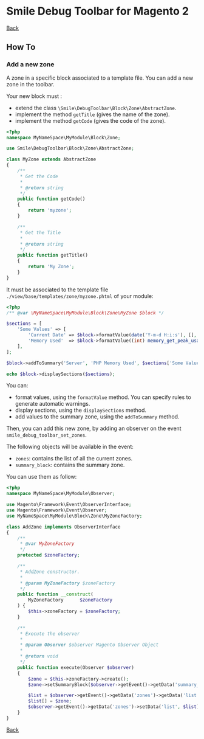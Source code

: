 # Smile Debug Toolbar for Magento 2

[Back](README.md)

## How To

### Add a new zone

A zone in a specific block associated to a template file.
You can add a new zone in the toolbar.

Your new block must :

* extend the class `\Smile\DebugToolbar\Block\Zone\AbstractZone`.
* implement the method `getTitle` (gives the name of the zone).
* implement the method `getCode` (gives the code of the zone).

```php
<?php
namespace MyNameSpace\MyModule\Block\Zone;

use Smile\DebugToolbar\Block\Zone\AbstractZone;

class MyZone extends AbstractZone
{
    /**
     * Get the Code
     *
     * @return string
     */
    public function getCode()
    {
        return 'myzone';
    }

    /**
     * Get the Title
     *
     * @return string
     */
    public function getTitle()
    {
        return 'My Zone';
    }
}
```

It must be associated to the template file `./view/base/templates/zone/myzone.phtml` of your module:

```php
<?php
/** @var \MyNameSpace\MyModule\Block\Zone\MyZone $block */

$sections = [
    'Some Values' => [
        'Current Date' => $block->formatValue(date('Y-m-d H:i:s'), [], 'datetime'),
        'Memory Used'  => $block->formatValue((int) memory_get_peak_usage(true), ['gt' => 128*1024*1024], 'size'),
    ],
];

$block->addToSummary('Server', 'PHP Memory Used', $sections['Some Values']['Memory Used']);

echo $block->displaySections($sections);

```
You can:

* format values, using the `formatValue` method. You can specify rules to generate automatic warnings.
* display sections, using the `displaySections` method.
* add values to the summary zone, using the `addToSummary` method.


Then, you can add this new zone, by adding an observer on the event `smile_debug_toolbar_set_zones`.

The following objects will be available in the event:

* `zones`: contains the list of all the current zones.
* `summary_block`: contains the summary zone.

You can use them as follow:

```php
<?php
namespace MyNameSpace\MyModule\Observer;

use Magento\Framework\Event\ObserverInterface;
use Magento\Framework\Event\Observer;
use MyNameSpace\MyModule\Block\Zone\MyZoneFactory;

class AddZone implements ObserverInterface
{
    /**
     * @var MyZoneFactory
     */
    protected $zoneFactory;

    /**
     * AddZone constructor.
     *
     * @param MyZoneFactory $zoneFactory
     */
    public function __construct(
        MyZoneFactory      $zoneFactory
    ) {
        $this->zoneFactory = $zoneFactory;
    }

    /**
     * Execute the observer
     *
     * @param Observer $observer Magento Observer Object
     *
     * @return void
     */
    public function execute(Observer $observer)
    {
        $zone = $this->zoneFactory->create();
        $zone->setSummaryBlock($observer->getEvent()->getData('summary_block'));

        $list = $observer->getEvent()->getData('zones')->getData('list');
        $list[] = $zone;
        $observer->getEvent()->getData('zones')->setData('list', $list);
    }
}
```

[Back](README.md)
